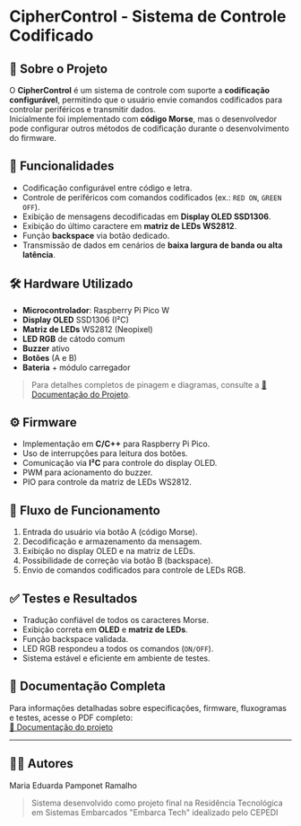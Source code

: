 # CipherControl - Sistema de Controle Codificado

## 📖 Sobre o Projeto
O **CipherControl** é um sistema de controle com suporte a **codificação configurável**, permitindo que o usuário envie comandos codificados para controlar periféricos e transmitir dados.  
Inicialmente foi implementado com **código Morse**, mas o desenvolvedor pode configurar outros métodos de codificação durante o desenvolvimento do firmware.

## 🚀 Funcionalidades
- Codificação configurável entre código e letra.
- Controle de periféricos com comandos codificados (ex.: `RED ON`, `GREEN OFF`).
- Exibição de mensagens decodificadas em **Display OLED SSD1306**.
- Exibição do último caractere em **matriz de LEDs WS2812**.
- Função **backspace** via botão dedicado.
- Transmissão de dados em cenários de **baixa largura de banda ou alta latência**.

## 🛠️ Hardware Utilizado
- **Microcontrolador**: Raspberry Pi Pico W  
- **Display OLED** SSD1306 (I²C)  
- **Matriz de LEDs** WS2812 (Neopixel)  
- **LED RGB** de cátodo comum  
- **Buzzer** ativo  
- **Botões** (A e B)  
- **Bateria** + módulo carregador  

> Para detalhes completos de pinagem e diagramas, consulte a [📄 Documentação do Projeto](./DocumentaçãoCipherControl.pdf).

## ⚙️ Firmware
- Implementação em **C/C++** para Raspberry Pi Pico.  
- Uso de interrupções para leitura dos botões.  
- Comunicação via **I²C** para controle do display OLED.  
- PWM para acionamento do buzzer.  
- PIO para controle da matriz de LEDs WS2812.  

## 🔄 Fluxo de Funcionamento
1. Entrada do usuário via botão A (código Morse).  
2. Decodificação e armazenamento da mensagem.  
3. Exibição no display OLED e na matriz de LEDs.  
4. Possibilidade de correção via botão B (backspace).  
5. Envio de comandos codificados para controle de LEDs RGB.

## ✅ Testes e Resultados
- Tradução confiável de todos os caracteres Morse.  
- Exibição correta em **OLED** e **matriz de LEDs**.  
- Função backspace validada.  
- LED RGB respondeu a todos os comandos (`ON/OFF`).  
- Sistema estável e eficiente em ambiente de testes.

## 📎 Documentação Completa
Para informações detalhadas sobre especificações, firmware, fluxogramas e testes, acesse o PDF completo:  
[📄 Documentação do projeto](./DocumentaçãoCipherControl.pdf)

---

## 👨‍💻 Autores
Maria Eduarda Pamponet Ramalho
>Sistema desenvolvido como projeto final na Residência Tecnológica em Sistemas Embarcados "Embarca Tech" idealizado pelo CEPEDI
